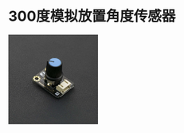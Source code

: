 # 300度模拟放置角度传感器

<img src="./img/rotation_sensor.jpg" alt="roration_sensor" style="height:180px;">


